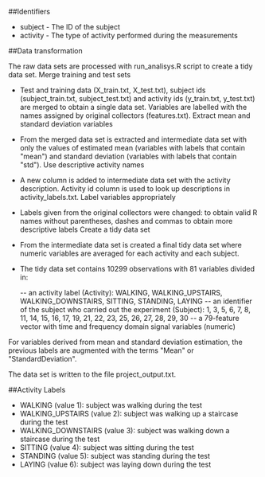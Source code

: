 
##Identifiers
- subject - The ID of the subject
- activity - The type of activity performed during the measurements

##Data transformation

The raw data sets are processed with run_analisys.R script to create a tidy data set.
Merge training and test sets

- Test and training data (X_train.txt, X_test.txt), subject ids (subject_train.txt, subject_test.txt) and activity ids (y_train.txt, y_test.txt) are merged to obtain a single data set. Variables are labelled with the names assigned by original collectors (features.txt).
Extract mean and standard deviation variables

- From the merged data set is extracted and intermediate data set with only the values of estimated mean (variables with labels that contain "mean") and standard deviation (variables with labels that contain "std").
Use descriptive activity names

- A new column is added to intermediate data set with the activity description. Activity id column is used to look up descriptions in activity_labels.txt.
Label variables appropriately

- Labels given from the original collectors were changed: to obtain valid R names without parentheses, dashes and commas to obtain more descriptive labels
Create a tidy data set

- From the intermediate data set is created a final tidy data set where numeric variables are averaged for each activity and each subject.

- The tidy data set contains 10299 observations with 81 variables divided in:

    -- an activity label (Activity): WALKING, WALKING_UPSTAIRS, WALKING_DOWNSTAIRS, SITTING, STANDING, LAYING
    -- an identifier of the subject who carried out the experiment (Subject): 1, 3, 5, 6, 7, 8, 11, 14, 15, 16, 17, 19, 21, 22, 23, 25, 26, 27, 28, 29, 30
    -- a 79-feature vector with time and frequency domain signal variables (numeric)


For variables derived from mean and standard deviation estimation, the previous labels are augmented with the terms "Mean" or "StandardDeviation".

The data set is written to the file project_output.txt.

##Activity Labels
- WALKING (value 1): subject was walking during the test
- WALKING_UPSTAIRS (value 2): subject was walking up a staircase during the test
- WALKING_DOWNSTAIRS (value 3): subject was walking down a staircase during the test
- SITTING (value 4): subject was sitting during the test
- STANDING (value 5): subject was standing during the test
- LAYING (value 6): subject was laying down during the test

